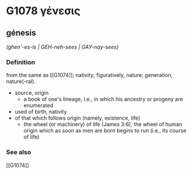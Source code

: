 # G1078 γένεσις

## génesis

_(ghen'-es-is | GEH-neh-sees | GAY-nay-sees)_

### Definition

from the same as [[G1074]]; nativity; figuratively, nature; generation, nature(-ral).

- source, origin
  - a book of one's lineage, i.e., in which his ancestry or progeny are enumerated
- used of birth, nativity
- of that which follows origin (namely, existence, life)
  - the wheel (or machinery) of life (James 3:6), the wheel of human origin which as soon as men are born begins to run (i.e., its course of life)

### See also

[[G1074]]

